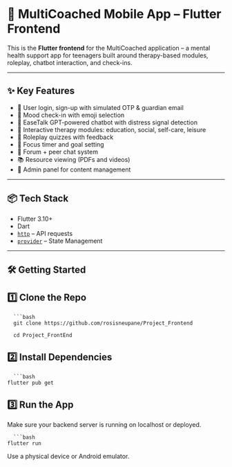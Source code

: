 # 📱 MultiCoached Mobile App – Flutter Frontend

This is the **Flutter frontend** for the MultiCoached application – a mental health support app for teenagers built around therapy-based modules, roleplay, chatbot interaction, and check-ins.

---

## ✨ Key Features

- 👤 User login, sign-up with simulated OTP & guardian email  
- 🧠 Mood check-in with emoji selection  
- 🤖 EaseTalk GPT-powered chatbot with distress signal detection  
- 🧩 Interactive therapy modules: education, social, self-care, leisure  
- 🧪 Roleplay quizzes with feedback  
- 🎯 Focus timer and goal setting  
- 💬 Forum + peer chat system  
- 📚 Resource viewing (PDFs and videos)  
- 🔧 Admin panel for content management  

---

## 📦 Tech Stack

- Flutter 3.10+  
- Dart  
- [`http`](https://pub.dev/packages/http) – API requests  
- [`provider`](https://pub.dev/packages/provider) – State Management  

---

## 🛠️ Getting Started

## 1️⃣ Clone the Repo

      ```bash
      git clone https://github.com/rosisneupane/Project_Frontend

      cd Project_FrontEnd


## 2️⃣ Install Dependencies

      ```bash
    flutter pub get

## 3️⃣ Run the App
Make sure your backend server is running on localhost or deployed.

      ```bash
    flutter run


Use a physical device or Android emulator.
